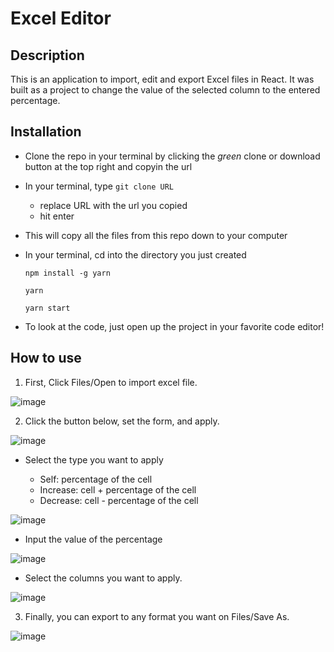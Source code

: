# Excel Editor

## Description

This is an application to import, edit and export Excel files in React. It was built as a project to change the value of the selected column to the entered percentage.

## Installation
- Clone the repo in your terminal by clicking the _green_ clone or download button at the top right and copyin the url
- In your terminal, type ```git clone URL```
  - replace URL with the url you copied
  - hit enter
- This will copy all the files from this repo down to your computer
- In your terminal, cd into the directory you just created
    
    ```
    npm install -g yarn

    yarn
    
    yarn start
    ```

- To look at the code, just open up the project in your favorite code editor!

## How to use

1. First, Click Files/Open to import excel file.

![image](https://user-images.githubusercontent.com/93680584/150765490-9f8e9f50-cb56-4ef4-8055-1e54c4148915.png)

2. Click the button below, set the form, and apply.

![image](https://user-images.githubusercontent.com/93680584/150768868-f51a4198-16eb-4139-bc89-6f5398c0a3d1.png)

- Select the type you want to apply

  - Self: percentage of the cell
  - Increase: cell + percentage of the cell
  - Decrease: cell - percentage of the cell
 
![image](https://user-images.githubusercontent.com/93680584/150784641-ccde76b8-147e-4dfa-8adc-484e4567ff93.png)

- Input the value of the percentage

![image](https://user-images.githubusercontent.com/93680584/150787173-3e04cd5f-1e4f-4b57-8268-e2d3e68d8e89.png)

- Select the columns you want to apply.

![image](https://user-images.githubusercontent.com/93680584/150787062-6bc936db-eebe-418d-81d7-7b0e178682d1.png)



3. Finally, you can export to any format you want on Files/Save As.

![image](https://user-images.githubusercontent.com/93680584/150768701-42357aac-6d7d-43a6-9184-ab87e66fb242.png)
